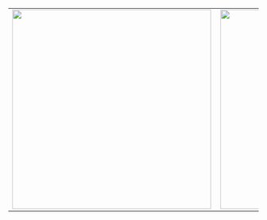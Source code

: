<center>
    <table>
        <tr>
            <td>
                <img width="400px" align="left" src="https://github-readme-stats.vercel.app/api/top-langs/?username=IvaneteDebug&hide=html&layout=compact&theme=great-gatsby" />
            </td>
            <td>
                <img width="400px" align="left" src="https://github-readme-stats.vercel.app/api?username=IvaneteDebug&theme=great-gatsby&show_icons=true" />
            </td>
        </tr>  
    </table>
</center>
